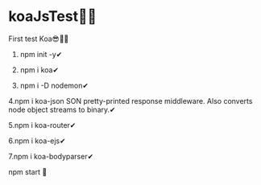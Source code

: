 # koaJsTest👨‍💻
First test Koa😎🐱‍🏍

1. npm init -y✔

2. npm i koa✔

3. npm i -D nodemon✔

4.npm i koa-json  SON pretty-printed response middleware. Also converts node object streams to binary.✔

5.npm i koa-router✔

6.npm i koa-ejs✔

7.npm i koa-bodyparser✔

npm start 👀
